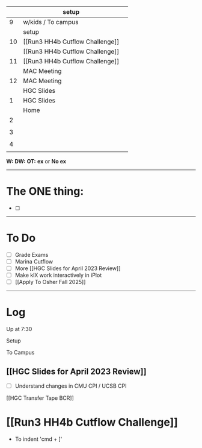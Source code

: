 
|     | setup                           |     |
| --- | ------------------------------- | --- |
| 9   | w/kids / To campus              |     |
|     | setup                           |     |
| 10  | [[Run3 HH4b Cutflow Challenge]] |     |
|     | [[Run3 HH4b Cutflow Challenge]] |     |
| 11  | [[Run3 HH4b Cutflow Challenge]] |     |
|     | MAC Meeting                     |     |
| 12  | MAC Meeting                     |     |
|     | HGC Slides                      |     |
| 1   | HGC Slides                      |     |
|     | Home                            |     |
| 2   |                                 |     |
|     |                                 |     |
| 3   |                                 |     |
|     |                                 |     |
| 4   |                                 |     |
|     |                                 |     |

**W:**
**DW:**
**OT:**
**ex** or **No ex**

---
# The ONE thing: 
- [ ] 

---
# To Do

- [ ] Grade Exams
- [ ] Marina Cutflow 
- [ ] More [[HGC Slides for April 2023 Review]]
- [ ] Make klX work interactively in iPlot
- [ ] [[Apply To Osher Fall 2025]]

---

# Log

Up at 7:30

Setup 

To Campus

## [[HGC Slides for April 2023 Review]]
- [ ] Understand changes in CMU CPI / UCSB CPI


[[HGC Transfer Tape BCR]]


# [[Run3 HH4b Cutflow Challenge]]
- To indent 'cmd + ]'